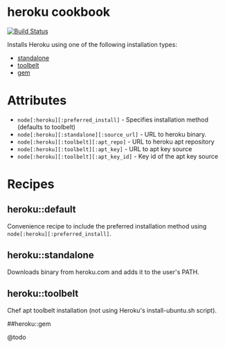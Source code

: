 # heroku cookbook

[![Build Status](https://travis-ci.org/alt3-cookbooks/heroku.svg)](https://travis-ci.org/alt3-cookbooks/heroku)

Installs Heroku using one of the following installation types:

- [standalone](https://toolbelt.heroku.com/standalone)
- [toolbelt](https://toolbelt.heroku.com/debian)
- [gem](https://rubygems.org/gems/heroku)

# Attributes

- `node[:heroku][:preferred_install]` - Specifies installation method (defaults to toolbelt)
- `node[:heroku][:standalone][:source_url]` - URL to heroku binary.
- `node[:heroku][:toolbelt][:apt_repo]` - URL to heroku apt repository
- `node[:heroku][:toolbelt][:apt_key]` - URL to apt key source
- `node[:heroku][:toolbelt][:apt_key_id]` - Key id of the apt key source

# Recipes

## heroku::default

Convenience recipe to include the preferred installation method using `node[:heroku][:preferred_install]`.

## heroku::standalone

Downloads binary from heroku.com and adds it to the user's PATH.

## heroku::toolbelt

Chef apt toolbelt installation (not using Heroku's install-ubuntu.sh script).

##heroku::gem

@todo




